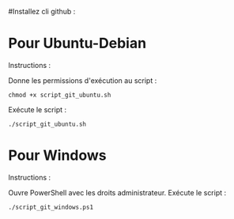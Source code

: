 ﻿#Installez cli github :

# Pour Ubuntu-Debian

Instructions :

  Donne les permissions d'exécution au script :

    chmod +x script_git_ubuntu.sh

  Exécute le script :


    ./script_git_ubuntu.sh


# Pour Windows

Instructions :

  Ouvre PowerShell avec les droits administrateur.
  Exécute le script :

    ./script_git_windows.ps1
